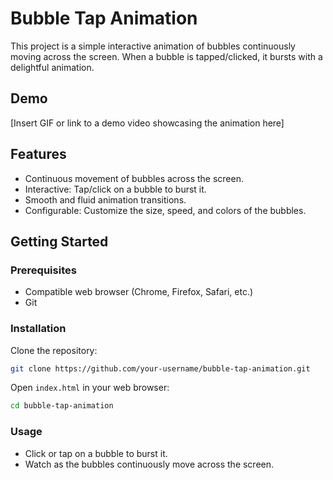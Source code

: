 # Bubble Tap Animation

This project is a simple interactive animation of bubbles continuously moving across the screen. When a bubble is tapped/clicked, it bursts with a delightful animation.

## Demo

[Insert GIF or link to a demo video showcasing the animation here]

## Features

- Continuous movement of bubbles across the screen.
- Interactive: Tap/click on a bubble to burst it.
- Smooth and fluid animation transitions.
- Configurable: Customize the size, speed, and colors of the bubbles.

## Getting Started

### Prerequisites

- Compatible web browser (Chrome, Firefox, Safari, etc.)
- Git

### Installation

Clone the repository:

```bash
git clone https://github.com/your-username/bubble-tap-animation.git
```

Open `index.html` in your web browser:

```bash
cd bubble-tap-animation
```

### Usage

- Click or tap on a bubble to burst it.
- Watch as the bubbles continuously move across the screen.



